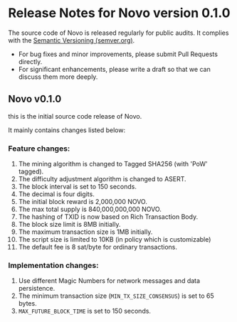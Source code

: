 # Release Notes for Novo version 0.1.0

The source code of Novo is released regularly for public audits. It complies with the [Semantic Versioning (semver.org)](https://semver.org/).

- For bug fixes and minor improvements, please submit Pull Requests directly.
- For significant enhancements, please write a draft so that we can discuss them more deeply.

## Novo v0.1.0

this is the initial source code release of Novo.

It mainly contains changes listed below:

### Feature changes:

1. The mining algorithm is changed to Tagged SHA256 (with 'PoW' tagged).
2. The difficulty adjustment algorithm is changed to ASERT.
3. The block interval is set to 150 seconds.
4. The decimal is four digits.
5. The initial block reward is 2,000,000 NOVO.
6. The max total supply is 840,000,000,000 NOVO.
7. The hashing of TXID is now based on Rich Transaction Body.
8. The block size limit is 8MB initially.
9. The maximum transaction size is 1MB initially.
10. The script size is limited to 10KB (in policy which is customizable)
11. The default fee is 8 sat/byte for ordinary transactions.

### Implementation changes:

1. Use different Magic Numbers for network messages and data persistence.
2. The minimum transaction size (`MIN_TX_SIZE_CONSENSUS`) is set to 65 bytes.
3.  `MAX_FUTURE_BLOCK_TIME` is set to 150 seconds.
